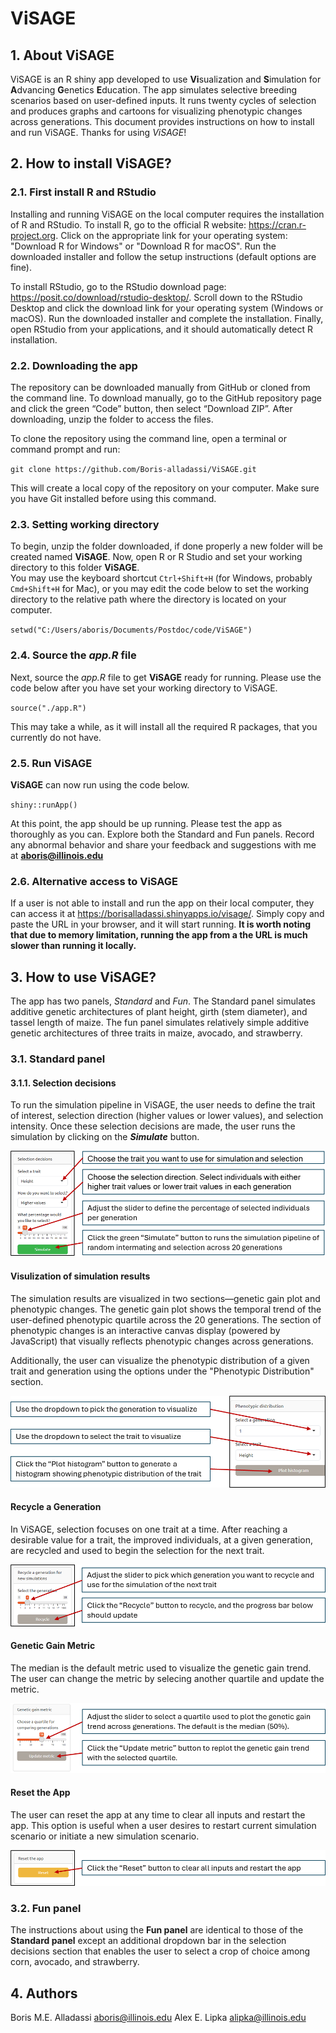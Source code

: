 # ViSAGE

## 1. About ViSAGE

ViSAGE is an R shiny app developed to use **Vi**sualization and **S**imulation for **A**dvancing **G**enetics **E**ducation. The app simulates selective breeding scenarios based on user-defined inputs. It runs twenty cycles of selection and produces graphs and cartoons for visualizing phenotypic changes across generations.
This document provides instructions on how to install and run ViSAGE. Thanks for using *ViSAGE*!

## 2. How to install ViSAGE?

### 2.1. First install R and RStudio

Installing and running ViSAGE on the local computer requires the installation of R and RStudio.
To install R, go to the official R website: <https://cran.r-project.org>. Click on the appropriate link for your operating system: "Download R for Windows" or "Download R for macOS".
Run the downloaded installer and follow the setup instructions (default options are fine).

To install RStudio, go to the RStudio download page: <https://posit.co/download/rstudio-desktop/>. Scroll down to the RStudio Desktop and click the download link for your operating system (Windows or macOS).
Run the downloaded installer and complete the installation. Finally, open RStudio from your applications, and it should automatically detect R installation.

### 2.2. Downloading the app

The repository can be downloaded manually from GitHub or cloned from the command line.
To download manually, go to the GitHub repository page and click the green “Code” button, then select “Download ZIP”. After downloading, unzip the folder to access the files.

To clone the repository using the command line, open a terminal or command prompt and run:

`git clone https://github.com/Boris-alladassi/ViSAGE.git`

This will create a local copy of the repository on your computer. Make sure you have Git installed before using this command.

### 2.3. Setting working directory

To begin, unzip the folder downloaded, if done properly a new folder will be created named **ViSAGE**. Now, open R or R Studio and set your working directory to this folder **ViSAGE**.\
You may use the keyboard shortcut `Ctrl+Shift+H` (for Windows, probably `Cmd+Shift+H` for Mac), or you may edit the code below to set the working directory to the relative path where the directory is located on your computer.

`setwd("C:/Users/aboris/Documents/Postdoc/code/ViSAGE")`

### 2.4. Source the *app.R* file

Next, source the *app.R* file to get **ViSAGE** ready for running. Please use the code below after you have set your working directory to ViSAGE.

`source("./app.R")`

This may take a while, as it will install all the required R packages, that you currently do not have.

### 2.5. Run ViSAGE

**ViSAGE** can now run using the code below.

`shiny::runApp()`

At this point, the app should be up running. Please test the app as thoroughly as you can. Explore both the Standard and Fun panels. Record any abnormal behavior and share your feedback and suggestions with me at [**aboris@illinois.edu**](mailto:aboris@illinois.edu)

### 2.6. Alternative access to ViSAGE

If a user is not able to install and run the app on their local computer, they can access it at <https://borisalladassi.shinyapps.io/visage/>. Simply copy and paste the URL in your browser, and it will start running. **It is worth noting that due to memory limitation, running the app from a the URL is much slower than running it locally.**  

## 3. How to use ViSAGE?

The app has two panels, *Standard* and *Fun*. The Standard panel simulates additive genetic architectures of plant height, girth (stem diameter), and tassel length of maize. The fun panel simulates relatively simple additive genetic architectures of three traits in maize, avocado, and strawberry.

### 3.1. Standard panel

#### 3.1.1. Selection decisions

To run the simulation pipeline in ViSAGE, the user needs to define the trait of interest, selection direction (higher values or lower values), and selection intensity. Once these selection decisions are made, the user runs the simulation by clicking on the ***Simulate*** button.

![Selection decisions](www/Selection_decisions.png)

#### Visulization of simulation results

The simulation results are visualized in two sections—genetic gain plot and phenotypic changes.
The genetic gain plot shows the temporal trend of the user-defined phenotypic quartile across the 20 generations. The section of phenotypic changes is an interactive canvas display (powered by JavaScript) that visually reflects phenotypic changes across generations.

Additionally, the user can visualize the phenotypic distribution of a given trait and generation using the options under the "Phenotypic Distribution" section.

![Histogram of phenotypic distribution](www/Phenotypic_distribution.png)

#### Recycle a Generation

In ViSAGE, selection focuses on one trait at a time. After reaching a desirable value for a trait, the improved individuals, at a given generation, are recycled and used to begin the selection for the next trait.

![Recycling button](www/Recycle_generation.png)

#### Genetic Gain Metric

The median is the default metric used to visualize the genetic gain trend. The user can change the metric by selecing another quartile and update the metric.

![Slider and button to update genetic gain metric](www/Genetic_gain_metric.png)

#### Reset the App

The user can reset the app at any time to clear all inputs and restart the app. This option is useful when a user desires to restart current simulation scenario or initiate a new simulation scenario.

![A button to reset the app](www/Reset_app.png)

### 3.2. Fun panel

The instructions about using the **Fun panel** are identical to those of the **Standard panel** except an additional dropdown bar in the selection decisions section that enables the user to select a crop of choice among corn, avocado, and strawberry.

## 4. Authors

Boris M.E. Alladassi [aboris@illinois.edu](mailto:aboris@illinois.edu)
Alex E. Lipka [alipka@illinois.edu](mailto:alipka@illinois.edu)
